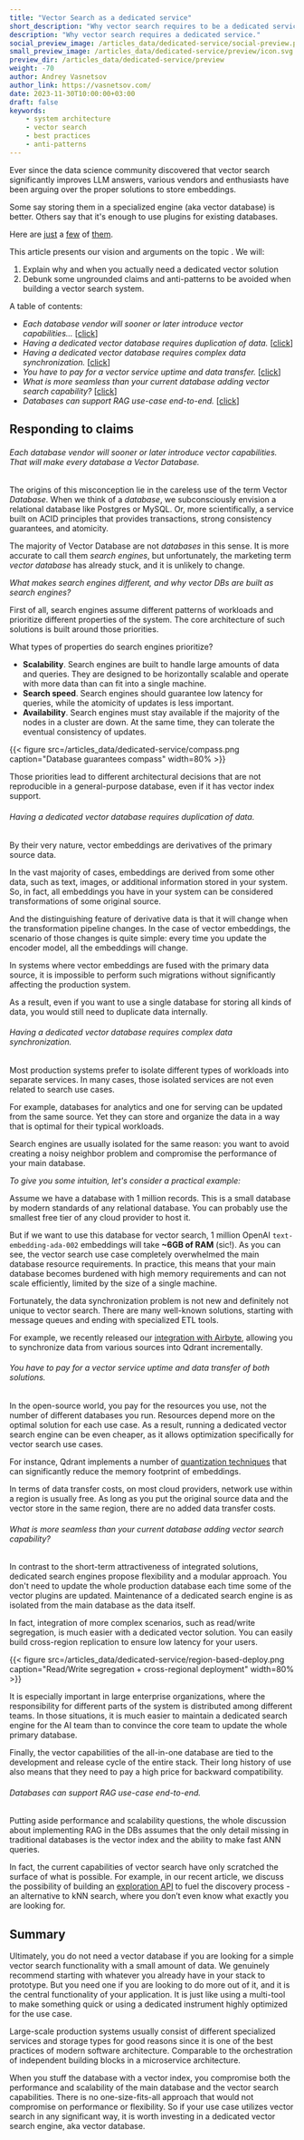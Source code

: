 ```yaml
---
title: "Vector Search as a dedicated service"
short_description: "Why vector search requires to be a dedicated service."
description: "Why vector search requires a dedicated service."
social_preview_image: /articles_data/dedicated-service/social-preview.png
small_preview_image: /articles_data/dedicated-service/preview/icon.svg
preview_dir: /articles_data/dedicated-service/preview
weight: -70
author: Andrey Vasnetsov
author_link: https://vasnetsov.com/
date: 2023-11-30T10:00:00+03:00
draft: false
keywords:
    - system architecture
    - vector search
    - best practices
    - anti-patterns
---
```



Ever since the data science community discovered that vector search significantly improves LLM answers,
various vendors and enthusiasts have been arguing over the proper solutions to store embeddings.

Some say storing them in a specialized engine (aka vector database) is better. Others say that it's enough to use plugins for existing databases.

Here are [just](https://nextword.substack.com/p/vector-database-is-not-a-separate) a [few](https://stackoverflow.blog/2023/09/20/do-you-need-a-specialized-vector-database-to-implement-vector-search-well/) of [them](https://www.singlestore.com/blog/why-your-vector-database-should-not-be-a-vector-database/).


This article presents our vision and arguments on the topic .
We will:

1. Explain why and when you actually need a dedicated vector solution 
2. Debunk some ungrounded claims and anti-patterns to be avoided when building a vector search system.

A table of contents:

* *Each database vendor will sooner or later introduce vector capabilities...* [[click](#each-database-vendor-will-sooner-or-later-introduce-vector-capabilities-that-will-make-every-database-a-vector-database)]
* *Having a dedicated vector database requires duplication of data.* [[click](#having-a-dedicated-vector-database-requires-duplication-of-data)]
* *Having a dedicated vector database requires complex data synchronization.* [[click](#having-a-dedicated-vector-database-requires-complex-data-synchronization)]
* *You have to pay for a vector service uptime and data transfer.* [[click](#you-have-to-pay-for-a-vector-service-uptime-and-data-transfer-of-both-solutions)]
* *What is more seamless than your current database adding vector search capability?* [[click](#what-is-more-seamless-than-your-current-database-adding-vector-search-capability)]
* *Databases can support RAG use-case end-to-end.* [[click](#databases-can-support-rag-use-case-end-to-end)]


## Responding to claims

###### Each database vendor will sooner or later introduce vector capabilities. That will make every database a Vector Database.

The origins of this misconception lie in the careless use of the term Vector *Database*.
When we think of a *database*, we subconsciously envision a relational database like Postgres or MySQL.
Or, more scientifically, a service built on ACID principles that provides transactions, strong consistency guarantees, and atomicity.

The majority of Vector Database are not *databases* in this sense.
It is more accurate to call them *search engines*, but unfortunately, the marketing term *vector database* has already stuck, and it is unlikely to change.


*What makes search engines different, and why vector DBs are built as search engines?*

First of all, search engines assume different patterns of workloads and prioritize different properties of the system. The core architecture of such solutions is built around those priorities.

What types of properties do search engines prioritize?

* **Scalability**. Search engines are built to handle large amounts of data and queries. They are designed to be horizontally scalable and operate with more data than can fit into a single machine.
* **Search speed**. Search engines should guarantee low latency for queries, while the atomicity of updates is less important.
* **Availability**. Search engines must stay available if the majority of the nodes in a cluster are down. At the same time, they can tolerate the eventual consistency of updates.

{{< figure src=/articles_data/dedicated-service/compass.png caption="Database guarantees compass" width=80% >}}


Those priorities lead to different architectural decisions that are not reproducible in a general-purpose database, even if it has vector index support.


###### Having a dedicated vector database requires duplication of data.

By their very nature, vector embeddings are derivatives of the primary source data.

In the vast majority of cases, embeddings are derived from some other data, such as text, images, or additional information stored in your system. So, in fact, all embeddings you have in your system can be considered transformations of some original source.

And the distinguishing feature of derivative data is that it will change when the transformation pipeline changes. 
In the case of vector embeddings, the scenario of those changes is quite simple: every time you update the encoder model, all the embeddings will change.

In systems where vector embeddings are fused with the primary data source, it is impossible to perform such migrations without significantly affecting the production system.

As a result, even if you want to use a single database for storing all kinds of data, you would still need to duplicate data internally.

###### Having a dedicated vector database requires complex data synchronization.

Most production systems prefer to isolate different types of workloads into separate services.
In many cases, those isolated services are not even related to search use cases.

For example,  databases for analytics and one for serving can be updated from the same source.
Yet they can store and organize the data in a way that is optimal for their typical workloads.

Search engines are usually isolated for the same reason: you want to avoid creating a noisy neighbor problem and compromise the performance of your main database.

*To give you some intuition, let's consider a practical example:*

Assume we have a database with 1 million records.
This is a small database by modern standards of any relational database.
You can probably use the smallest free tier of any cloud provider to host it.

But if we want to use this database for vector search, 1 million OpenAI `text-embedding-ada-002` embeddings will take **~6GB of RAM** (sic!).
As you can see, the vector search use case completely overwhelmed the main database resource requirements.
In practice, this means that your main database becomes burdened with high memory requirements and can not scale efficiently, limited by the size of a single machine.

Fortunately, the data synchronization problem is not new and definitely not unique to vector search.
There are many well-known solutions, starting with message queues and ending with specialized ETL tools.

For example, we recently released our [integration with Airbyte](/documentation/integrations/airbyte/), allowing you to synchronize data from various sources into Qdrant incrementally.

###### You have to pay for a vector service uptime and data transfer of both solutions.

In the open-source world, you pay for the resources you use, not the number of different databases you run.
Resources depend more on the optimal solution for each use case.
As a result, running a dedicated vector search engine can be even cheaper, as it allows optimization specifically for vector search use cases.

For instance, Qdrant implements a number of [quantization techniques](/documentation/guides/quantization/) that can significantly reduce the memory footprint of embeddings.

In terms of data transfer costs, on most cloud providers, network use within a region is usually free. As long as you put the original source data and the vector store in the same region, there are no added data transfer costs.

###### What is more seamless than your current database adding vector search capability?

In contrast to the short-term attractiveness of integrated solutions, dedicated search engines propose flexibility and a modular approach.
You don't need to update the whole production database each time some of the vector plugins are updated.
Maintenance of a dedicated search engine is as isolated from the main database as the data itself.

In fact, integration of more complex scenarios, such as read/write segregation, is much easier with a dedicated vector solution.
You can easily build cross-region replication to ensure low latency for your users.

{{< figure src=/articles_data/dedicated-service/region-based-deploy.png caption="Read/Write segregation + cross-regional deployment" width=80% >}}

It is especially important in large enterprise organizations, where the responsibility for different parts of the system is distributed among different teams.
In those situations, it is much easier to maintain a dedicated search engine for the AI team than to convince the core team to update the whole primary database.

Finally, the vector capabilities of the all-in-one database are tied to the development and release cycle of the entire stack.
Their long history of use also means that they need to pay a high price for backward compatibility.

###### Databases can support RAG use-case end-to-end.

Putting aside performance and scalability questions, the whole discussion about implementing RAG in the DBs assumes that the only detail missing in traditional databases is the vector index and the ability to make fast ANN queries.

In fact, the current capabilities of vector search have only scratched the surface of what is possible.
For example, in our recent article, we discuss the possibility of building an [exploration API](/articles/vector-similarity-beyond-search/) to fuel the discovery process - an alternative to kNN search, where you don’t even know what exactly you are looking for.

## Summary
Ultimately, you do not need a vector database if you are looking for a simple vector search functionality with a small amount of data. We genuinely recommend starting with whatever you already have in your stack to prototype. But you need one if you are looking to do more out of it, and it is the central functionality of your application. It is just like using a multi-tool to make something quick or using a dedicated instrument highly optimized for the use case.

Large-scale production systems usually consist of different specialized services and storage types for good reasons since it is one of the best practices of modern software architecture. Comparable to the orchestration of independent building blocks in a microservice architecture.

When you stuff the database with a vector index, you compromise both the performance and scalability of the main database and the vector search capabilities.
There is no one-size-fits-all approach that would not compromise on performance or flexibility.
So if your use case utilizes vector search in any significant way, it is worth investing in a dedicated vector search engine, aka vector database.
